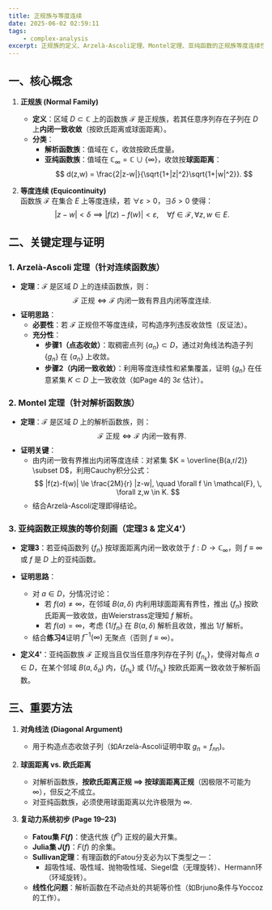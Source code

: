 ```yaml
---
title: 正规族与等度连续
date: 2025-06-02 02:59:11
tags:
    - complex-analysis
excerpt: 正规族的定义、Arzelà-Ascoli定理、Montel定理、亚纯函数的正规族等度连续性等内容。
---
```

## **一、核心概念**
1. **正规族 (Normal Family)**  
   - **定义**：区域 $D \subset \mathbb{C}$ 上的函数族 $\mathcal{F}$ 是正规族，若其任意序列存在子列在 $D$ 上**内闭一致收敛**（按欧氏距离或球面距离）。
   - **分类**：
     - **解析函数族**：值域在 $\mathbb{C}$，收敛按欧氏度量。
     - **亚纯函数族**：值域在 $\mathbb{C}_\infty = \mathbb{C} \cup \{\infty\}$，收敛按**球面距离**：
       $$
       d(z,w) = \frac{2|z-w|}{\sqrt{1+|z|^2}\sqrt{1+|w|^2}}.
       $$

2. **等度连续 (Equicontinuity)**  
   函数族 $\mathcal{F}$ 在集合 $E$ 上等度连续，若 $\forall \varepsilon > 0$，$\exists \delta > 0$ 使得：
   $$
   |z-w| < \delta \implies |f(z)-f(w)| < \varepsilon, \quad \forall f \in \mathcal{F}, \, \forall z,w \in E.
   $$


## **二、关键定理与证明**
### **1. Arzelà-Ascoli 定理（针对连续函数族）**
- **定理**：$\mathcal{F}$ 是区域 $D$ 上的连续函数族，则：
  $$
  \mathcal{F} \text{ 正规} \iff \mathcal{F} \text{ 内闭一致有界且内闭等度连续}.
  $$
- **证明思路**：
  - **必要性**：若 $\mathcal{F}$ 正规但不等度连续，可构造序列违反收敛性（反证法）。
  - **充分性**：
    - **步骤1（点态收敛）**：取稠密点列 $\{a_n\} \subset D$，通过对角线法构造子列 $\{g_n\}$ 在 $\{a_n\}$ 上收敛。
    - **步骤2（内闭一致收敛）**：利用等度连续性和紧集覆盖，证明 $\{g_n\}$ 在任意紧集 $K \subset D$ 上一致收敛（如Page 4的 $3\varepsilon$ 估计）。

### **2. Montel 定理（针对解析函数族）**
- **定理**：$\mathcal{F}$ 是区域 $D$ 上的解析函数族，则：
  $$
  \mathcal{F} \text{ 正规} \iff \mathcal{F} \text{ 内闭一致有界}.
  $$
- **证明关键**：
  - 由内闭一致有界推出内闭等度连续：对紧集 $K = \overline{B(a,r/2)} \subset D$，利用Cauchy积分公式：
    $$
    |f(z)-f(w)| \le \frac{2M}{r} |z-w|, \quad \forall f \in \mathcal{F}, \, \forall z,w \in K.
    $$
  - 结合Arzelà-Ascoli定理即得结论。

### **3. 亚纯函数正规族的等价刻画（定理3 & 定义4'）**
- **定理3**：若亚纯函数列 $\{f_n\}$ 按球面距离内闭一致收敛于 $f: D \to \mathbb{C}_\infty$，则 $f \equiv \infty$ 或 $f$ 是 $D$ 上的亚纯函数。
- **证明思路**：
  - 对 $a \in D$，分情况讨论：
    - 若 $f(a) \neq \infty$，在邻域 $B(a,\delta)$ 内利用球面距离有界性，推出 $\{f_n\}$ 按欧氏距离一致收敛，由Weierstrass定理知 $f$ 解析。
    - 若 $f(a) = \infty$，考虑 $\{1/f_n\}$ 在 $B(a,\delta)$ 解析且收敛，推出 $1/f$ 解析。
  - 结合**练习4**证明 $f^{-1}(\infty)$ 无聚点（否则 $f \equiv \infty$）。

- **定义4'**：亚纯函数族 $\mathcal{F}$ 正规当且仅当任意序列存在子列 $\{f_{n_k}\}$，使得对每点 $a \in D$，在某个邻域 $B(a,\delta_a)$ 内，$\{f_{n_k}\}$ 或 $\{1/f_{n_k}\}$ 按欧氏距离一致收敛于解析函数。


## **三、重要方法**
1. **对角线法 (Diagonal Argument)**  
   - 用于构造点态收敛子列（如Arzelà-Ascoli证明中取 $g_n = f_{nn}$)。

2. **球面距离 vs. 欧氏距离**  
   - 对解析函数族，**按欧氏距离正规 $\implies$ 按球面距离正规**（因极限不可能为 $\infty$），但反之不成立。
   - 对亚纯函数族，必须使用球面距离以允许极限为 $\infty$.

3. **复动力系统初步 (Page 19–23)**  
   - **Fatou集 $F(f)$**：使迭代族 $\{f^n\}$ 正规的最大开集。
   - **Julia集 $J(f)$**：$F(f)$ 的余集。
   - **Sullivan定理**：有理函数的Fatou分支必为以下类型之一：
     - 超吸性域、吸性域、抛物吸性域、Siegel盘（无理旋转）、Hermann环（环域旋转）。
   - **线性化问题**：解析函数在不动点处的共轭等价性（如Brjuno条件与Yoccoz的工作）。
